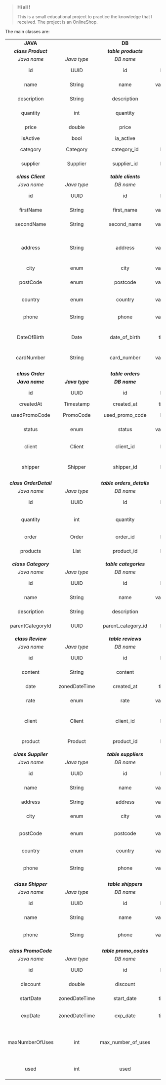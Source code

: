 >**Hi all !**
>
>This is a small educational project to practice the knowledge that I received.
>The project is an OnlineShop.

The main classes are:

|            	             |                 	|                            	|               	|                                             	|
|:------------------------:|:---------------:	|:--------------------------:	|:-------------:	|:-------------------------------------------:	|
|    **JAVA**        	     |                 	|           **DB**           	|               	| Description                                 	|
| **_class Product_**   	  |                 	|    **_table products_**    	|               	|                                             	|
|_Java name_             	 | _Java type_     	| _DB name_                  	| _DB type_     	|                                             	|
|id                      	 | UUID            	| id                         	| binary16      	| _uniq Product ID_                           	|
|name                    	 | String          	| name                       	| varchar(128)  	| _Product name_                              	|
|description             	 | String          	| description                	| text          	| _Product description_                       	|
|quantity                	 | int             	| quantity                   	| integer       	| _available quantity_                        	|
|price                   	 | double          	| price                      	| float         	| _Product price_                             	|
|isActive                	 | bool            	| ia_active                  	| bool          	|                                             	|
|category                	 | Category        	| category_id                	| binary16      	| _Product category_                          	|
|supplier                	 | Supplier        	| supplier_id                	| binary16      	| _Product supplier_                          	|
|            	             |                 	|                            	|               	|                                             	|
|  **_class Client_**   	  |                 	|     **_table clients_**    	|               	|                                             	|
|_Java name_             	 | _Java type_     	| _DB name_                  	| _DB type_     	|                                             	|
|id                      	 | UUID            	| id                         	| binary16      	| _uniq Client ID_                            	|
|firstName               	 | String          	| first_name                 	| varchar(128)  	| _Сlient's  name_                            	|
|secondName              	 | String          	| second_name                	| varchar(128)  	| _Сlient's last name_                        	|
|address                 	 | String          	| address                    	| varchar(128)  	| _Сlient's street address and hous number_   	|
|city                    	 | enum            	| city                       	| varchar(128)  	| _Сlient's city_                             	|
|postCode                	 | enum            	| postcode                   	| varchar(128)  	| _Сlient's  address postcode_                	|
|country                 	 | enum            	| country                    	| varchar(128)  	| _Сlient's  country_                         	|
|phone                   	 | String          	| phone                      	| varchar(128)  	| _Сlient's  phone number_                    	|
|DateOfBirth             	 | Date            	| date_of_birth              	| timestamp     	| _Сlient's date of Birth_                    	|
|cardNumber              	 | String          	| card_number                	| varchar(128)  	| _Сlient's card number_                      	|
|            	             |                 	|                            	|               	|                                             	|
|  **_class Order_**    	  |                 	|     **_table orders_**     	|               	|                                             	|
|**_Java name_**         	 | **_Java type_** 	| **_DB name_**              	| **_DB type_** 	|                                             	|
|id                      	 | UUID            	| id                         	| binary16      	| _uniq Order ID_                             	|
|createdAt               	 | Timestamp       	| created_at                 	| timestamp     	| _order date_                                	|
|usedPromoCode           	 | PromoCode       	| used_promo_code            	| binary16      	| _promo code used_                           	|
|status                  	 | enum            	| status                     	| varchar(128)  	| _order status_                              	|
|client                  	 | Client          	| client_id                  	| binary16      	| _customer who placed an order_              	|
|shipper                 	 | Shipper         	| shipper_id                 	| binary16      	| _who delivers the order_                    	|
|            	             |                 	|                            	|               	|                                             	|
|**_class OrderDetail_** 	 |                 	| **_table orders_details_** 	|               	|                                             	|
|_Java name_             	 | _Java type_     	| _DB name_                  	| _DB type_     	|                                             	|
|id                      	 | UUID            	| id                         	| binary16      	| _uniq Order ID_                             	|
|quantity                	 | int             	| quantity                   	| integer       	| _quantity of product in order_              	|
|order                   	 | Order           	| order_id                   	| binary16      	| _Order number_                              	|
|products                	 | List<Product>   	| product_id                 	| binary16      	| _Product name_                              	|
|            	             |                 	|                            	|               	|                                             	|
| **_class Category_**  	  |                 	|   **_table categories_**   	|               	|                                             	|
|_Java name_             	 | _Java type_     	| _DB name_                  	| _DB type_     	|                                             	|
|id                      	 | UUID            	| id                         	| binary16      	| _uniq Order ID_                             	|
|name                    	 | String          	| name                       	| varchar(128)  	| _Сategory name_                             	|
|description             	 | String          	| description                	| text          	| _Сategory description_                      	|
|parentCategoryId        	 | UUID            	| parent_category_id         	| binary16      	| _Parent category ID_                        	|
|            	             |                 	|                            	|               	|                                             	|
|  **_class Review_**   	  |                 	|     **_table reviews_**    	|               	|                                             	|
|_Java name_             	 | _Java type_     	| _DB name_                  	| _DB type_     	|                                             	|
|id                      	 | UUID            	| id                         	| binary16      	| _uniq Review ID_                            	|
|content                 	 | String          	| content                    	| text          	| _Review content_                            	|
|date                    	 | zonedDateTime   	| created_at                 	| timestamp     	| _date of Review_                            	|
|rate                    	 | enum            	| rate                       	| varchar(128)  	| _Reviews rate_                              	|
|client                  	 | Client          	| client_id                  	| binary16      	| _name of the Сlient who posted the Кeview_  	|
|product                 	 | Product         	| product_id                 	| binary16      	| _Reviews Product_                           	|
|            	             |                 	|                            	|               	|                                             	|
| **_class Supplier_**  	  |                 	|    **_table suppliers_**   	|               	|                                             	|
|_Java name_             	 | _Java type_     	| _DB name_                  	| _DB type_     	|                                             	|
|id                      	 | UUID            	| id                         	| binary16      	| _uniq Supplier ID_                          	|
|name                    	 | String          	| name                       	| varchar(128)  	| _Supplier name_                             	|
|address                 	 | String          	| address                    	| varchar(128)  	| _Supplier address_                          	|
|city                    	 | enum            	| city                       	| varchar(128)  	| _Supplier city_                             	|
|postCode                	 | enum            	| postcode                   	| varchar(128)  	| _Supplier address postcode_                 	|
|country                 	 | enum            	| country                    	| varchar(128)  	| _Supplier country_                          	|
|phone                   	 | String          	| phone                      	| varchar(128)  	| _Supplier phone number_                     	|
|            	             |                 	|                            	|               	|                                             	|
| **_class Shipper_**   	  |                 	|    **_table shippers_**    	|               	|                                             	|
|_Java name_             	 | _Java type_     	| _DB name_                  	| _DB type_     	|                                             	|
|id                      	 | UUID            	| id                         	| binary16      	| _uniq Shipper ID_                           	|
|name                    	 | String          	| name                       	| varchar(128)  	| _Shipper name_                              	|
|phone                   	 | String          	| phone                      	| varchar(128)  	| _Shipper phone number_                      	|
|            	             |                 	|                            	|               	|                                             	|
| **_class PromoCode_**  	 |                 	|   **_table promo_codes_**  	|               	|                                             	|
|_Java name_             	 | _Java type_     	| _DB name_                  	| _DB type_     	|                                             	|
|id                      	 | UUID            	| id                         	| binary16      	| _uniq Shipper ID_                           	|
|discount                	 | double          	| discount                   	| float         	| _amount of discount_                        	|
|startDate               	 | zonedDateTime   	| start_date                 	| timestamp     	| _PromoCode start date_                      	|
|expDate                 	 | zonedDateTime   	| exp_date                   	| timestamp     	| _PromoCode expiration date_                 	|
|maxNumberOfUses         	 | int             	| max_number_of_uses         	| integer       	| _maximum allowed quantity of PromoCode use_ 	|
|used                    	 | int             	| used                       	| integer       	| _number of PromoCode uses_                  	|